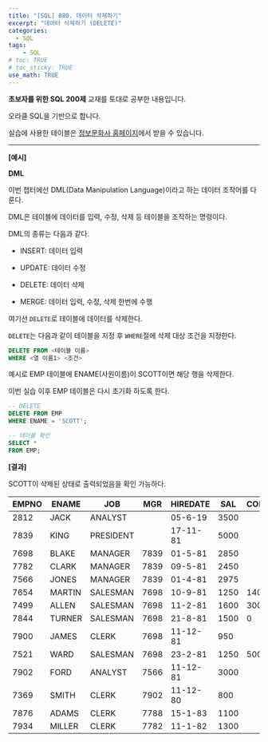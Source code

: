 ```yaml
---
title: "[SQL] 080. 데이터 삭제하기"
excerpt: "데이터 삭제하기 (DELETE)"
categories: 
  - SQL
tags: 
    - SQL
# toc: TRUE
# toc_sticky: TRUE
use_math: TRUE
---
```


**초보자를 위한 SQL 200제** 교재를 토대로 공부한 내용입니다.

오라클 SQL을 기반으로 합니다.

실습에 사용한 테이블은 [정보문화사 홈페이지](http://infopub.co.kr/index.asp)에서 받을 수 있습니다.

---

**[예시]**

**DML**

이번 챕터에선 DML(Data Manipulation Language)이라고 하는 데이터 조작어를 다룬다.

DML은 테이블에 데이터를 입력, 수정, 삭제 등 테이블을 조작하는 명령이다.

DML의 종류는 다음과 같다.

- INSERT: 데이터 입력


- UPDATE: 데이터 수정


- DELETE: 데이터 삭제


- MERGE: 데이터 입력, 수정, 삭제 한번에 수행


여기선 `DELETE`로 테이블에 데이터를 삭제한다.

`DELETE`는 다음과 같이 테이블을 지정 후 `WHERE`절에 삭제 대상 조건을 지정한다.

```sql
DELETE FROM <테이블 이름>
WHERE <열 이름1> <조건>
```

예시로 EMP 테이블에 ENAME(사원이름)이 SCOTT이면 해당 행을 삭제한다.

이번 실습 이후 EMP 테이블은 다시 초기화 하도록 한다.

```sql
-- DELETE
DELETE FROM EMP
WHERE ENAME = 'SCOTT';

-- 테이블 확인
SELECT *
FROM EMP;
```


**[결과]**

SCOTT이 삭제된 상태로 출력되었음을 확인 가능하다.

EMPNO|ENAME|JOB|MGR|HIREDATE|SAL|COMM|DEPTNO
|-|-|-|-|-|-|-|-|
2812|JACK|ANALYST||05-6-19|3500||
7839|KING|PRESIDENT||17-11-81|5000||10
7698|BLAKE|MANAGER|7839|01-5-81|2850||30
7782|CLARK|MANAGER|7839|09-5-81|2450||10
7566|JONES|MANAGER|7839|01-4-81|2975||20
7654|MARTIN|SALESMAN|7698|10-9-81|1250|1400|30
7499|ALLEN|SALESMAN|7698|11-2-81|1600|300|30
7844|TURNER|SALESMAN|7698|21-8-81|1500|0|30
7900|JAMES|CLERK|7698|11-12-81|950||30
7521|WARD|SALESMAN|7698|23-2-81|1250|500|30
7902|FORD|ANALYST|7566|11-12-81|3000||20
7369|SMITH|CLERK|7902|11-12-80|800||20
7876|ADAMS|CLERK|7788|15-1-83|1100||20
7934|MILLER|CLERK|7782|11-1-82|1300||10